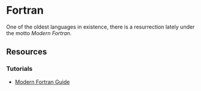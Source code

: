 Fortran
=======

One of the oldest languages in existence, there is a resurrection lately under
the motto _Modern Fortran_.


Resources
---------

### Tutorials ###

 - [Modern Fortran Guide](https://modern-fortran-in-science-and-technology.readthedocs.io/)
